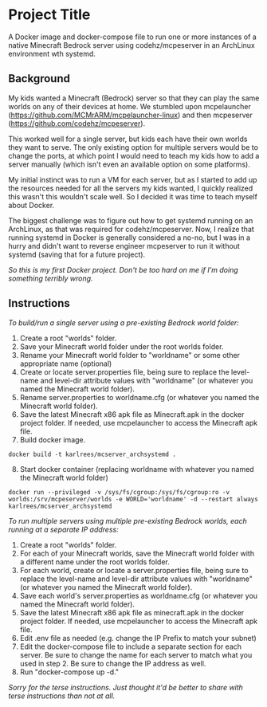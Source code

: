 # Project Title

A Docker image and docker-compose file to run one or more instances of a native Minecraft Bedrock server using codehz/mcpeserver in an ArchLinux environment wth systemd.


## Background

My kids wanted a Minecraft (Bedrock) server so that they can play the same worlds on any of their devices at home.  We stumbled upon mcpelauncher (https://github.com/MCMrARM/mcpelauncher-linux) and then mcpeserver (https://github.com/codehz/mcpeserver).

This worked well for a single server, but kids each have their own worlds they want to serve.  The only existing option for multiple servers would be to change the ports, at which point I would need to teach my kids how to add a server manually (which isn't even an available option on some platforms).

My initial instinct was to run a VM for each server, but as I started to add up the resources needed for all the servers my kids wanted, I quickly realized this wasn't this wouldn't scale well.  So I decided it was time to teach myself about Docker.

The biggest challenge was to figure out how to get systemd running on an ArchLinux, as that was required for codehz/mcpeserver.  Now, I realize that running systemd in Docker is generally considered a no-no, but I was in a hurry and didn't want to reverse engineer mcpeserver to run it without systemd (saving that for a future project).

*So this is my first Docker project.  Don't be too hard on me if I'm doing something terribly wrong.*


## Instructions

*To build/run a single server using a pre-existing Bedrock world folder:*

1. Create a root "worlds" folder.
2. Save your Minecraft world folder under the root worlds folder.
3. Rename your Minecraft world folder to "worldname" or some other appropriate name (optional) 
4. Create or locate server.properties file, being sure to replace the level-name and level-dir attribute values with "worldname" (or whatever you named the Minecraft world folder).
5. Rename server.properties to worldname.cfg (or whatever you named the Minecraft world folder).
6. Save the latest Minecraft x86 apk file as Minecraft.apk in the docker project folder.  If needed, use mcpelauncher to access the Minecraft apk file.
7. Build docker image.

```
docker build -t karlrees/mcserver_archsystemd .
```

8. Start docker container (replacing worldname with whatever you named the Minecraft world folder)

```
docker run --privileged -v /sys/fs/cgroup:/sys/fs/cgroup:ro -v worlds:/srv/mcpeserver/worlds -e WORLD='worldname' -d --restart always karlrees/mcserver_archsystemd
```

*To run multiple servers using multiple pre-existing Bedrock worlds, each running at a separate IP address:*

1. Create a root "worlds" folder.
2. For each of your Minecraft worlds, save the Minecraft world folder with a different name under the root worlds folder.
3. For each world, create or locate a server.properties file, being sure to replace the level-name and level-dir attribute values with "worldname" (or whatever you named the Minecraft world folder).
4. Save each world's server.properties as worldname.cfg (or whatever you named the Minecraft world folder).
5. Save the latest Minecraft x86 apk file as minecraft.apk in the docker project folder.  If needed, use mcpelauncher to access the Minecraft apk file.
6. Edit .env file as needed (e.g. change the IP Prefix to match your subnet)
7. Edit the docker-compose file to include a separate section for each server.  Be sure to change the name for each server to match what you used in step 2.  Be sure to change the IP address as well.
8. Run "docker-compose up -d."


*Sorry for the terse instructions.  Just thought it'd be better to share with terse instructions than not at all.*
